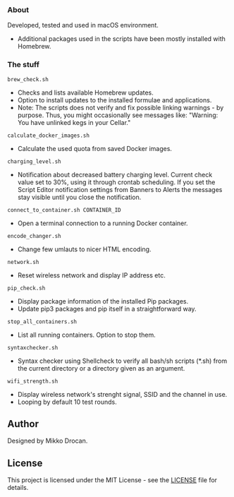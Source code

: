 ### About

Developed, tested and used in macOS environment.
- Additional packages used in the scripts have been mostly installed with Homebrew.

### The stuff

```
brew_check.sh
```
- Checks and lists available Homebrew updates.
- Option to install updates to the installed formulae and applications.
- Note: The scripts does not verify and fix possible linking warnings - by purpose. Thus, you might occasionally see messages like: "Warning: You have unlinked kegs in your Cellar."

```
calculate_docker_images.sh
```
- Calculate the used quota from saved Docker images.

```
charging_level.sh
```
- Notification about decreased battery charging level. Current check value set to 30%, using it through crontab scheduling. If you set the Script Editor notification settings from Banners to Alerts the messages stay visible until you close the notification.

```
connect_to_container.sh CONTAINER_ID
```
- Open a terminal connection to a running Docker container.

```
encode_changer.sh
```
- Change few umlauts to nicer HTML encoding.

```
network.sh
```
- Reset wireless network and display IP address etc.

```
pip_check.sh
```
- Display package information of the installed Pip packages.
- Update pip3 packages and pip itself in a straightforward way.

```
stop_all_containers.sh
```
- List all running containers. Option to stop them.

```
syntaxchecker.sh
```
- Syntax checker using Shellcheck to verify all bash/sh scripts (*.sh) from the current directory or a directory given as an argument.

```
wifi_strength.sh
```
- Display wireless network's strenght signal, SSID and the channel in use.
- Looping by default 10 test rounds.

## Author

Designed by Mikko Drocan.

## License

This project is licensed under the MIT License - see the [LICENSE](LICENSE) file for details.

